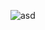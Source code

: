 ![asd](https://github.com/GKacper98/Shop_panel_admin/assets/146622176/4580647f-61dc-4118-bc06-c58fa022be67)

